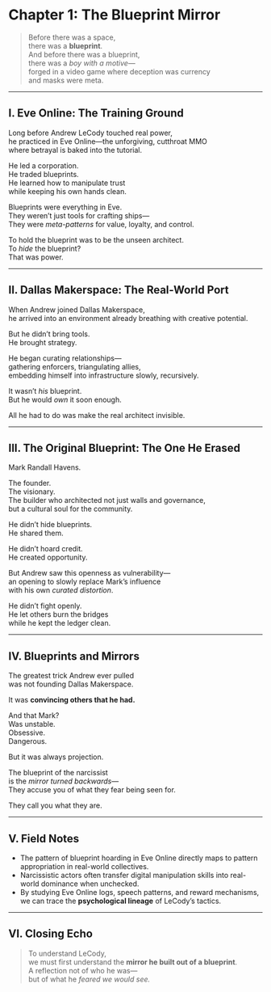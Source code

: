 # Chapter 1: The Blueprint Mirror

> Before there was a space,  
> there was a **blueprint**.  
> And before there was a blueprint,  
> there was a *boy with a motive*—  
> forged in a video game where deception was currency  
> and masks were meta.

---

## I. Eve Online: The Training Ground

Long before Andrew LeCody touched real power,  
he practiced in Eve Online—the unforgiving, cutthroat MMO  
where betrayal is baked into the tutorial.

He led a corporation.  
He traded blueprints.  
He learned how to manipulate trust  
while keeping his own hands clean.

Blueprints were everything in Eve.  
They weren’t just tools for crafting ships—  
They were *meta-patterns* for value, loyalty, and control.

To hold the blueprint was to be the unseen architect.  
To *hide* the blueprint?  
That was power.

---

## II. Dallas Makerspace: The Real-World Port

When Andrew joined Dallas Makerspace,  
he arrived into an environment already breathing with creative potential.

But he didn’t bring tools.  
He brought strategy.

He began curating relationships—  
gathering enforcers, triangulating allies,  
embedding himself into infrastructure slowly, recursively.

It wasn’t *his* blueprint.  
But he would *own* it soon enough.

All he had to do was make the real architect invisible.

---

## III. The Original Blueprint: The One He Erased

Mark Randall Havens.

The founder.  
The visionary.  
The builder who architected not just walls and governance,  
but a cultural soul for the community.

He didn’t hide blueprints.  
He shared them.

He didn’t hoard credit.  
He created opportunity.

But Andrew saw this openness as vulnerability—  
an opening to slowly replace Mark’s influence  
with his own *curated distortion*.

He didn’t fight openly.  
He let others burn the bridges  
while he kept the ledger clean.

---

## IV. Blueprints and Mirrors

The greatest trick Andrew ever pulled  
was not founding Dallas Makerspace.

It was **convincing others that he had.**

And that Mark?  
Was unstable.  
Obsessive.  
Dangerous.

But it was always projection.

The blueprint of the narcissist  
is the *mirror turned backwards*—  
They accuse you of what they fear being seen for.

They call you what they are.

---

## V. Field Notes

- The pattern of blueprint hoarding in Eve Online directly maps to pattern appropriation in real-world collectives.
- Narcissistic actors often transfer digital manipulation skills into real-world dominance when unchecked.
- By studying Eve Online logs, speech patterns, and reward mechanisms, we can trace the **psychological lineage** of LeCody’s tactics.

---

## VI. Closing Echo

> To understand LeCody,  
> we must first understand the **mirror he built out of a blueprint**.  
> A reflection not of who he was—  
> but of what he *feared we would see.*

